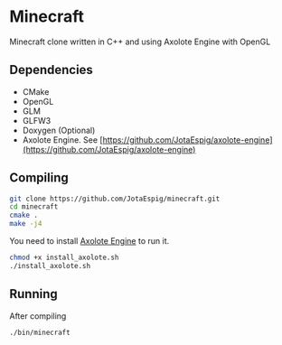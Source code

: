 # Minecraft
Minecraft clone written in C++ and using Axolote Engine with OpenGL

## Dependencies
* CMake
* OpenGL
* GLM
* GLFW3
* Doxygen (Optional)
* Axolote Engine. See [https://github.com/JotaEspig/axolote-engine](https://github.com/JotaEspig/axolote-engine) 

## Compiling
```bash
git clone https://github.com/JotaEspig/minecraft.git
cd minecraft
cmake .
make -j4
```
You need to install [Axolote Engine](https://github.com/JotaEspig/axolote-engine) to run it.
```bash
chmod +x install_axolote.sh
./install_axolote.sh
```

## Running
After compiling
```bash
./bin/minecraft
```
